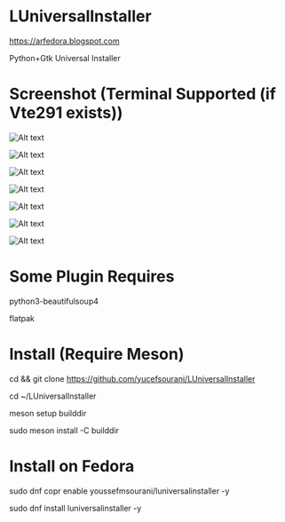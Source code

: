 # LUniversalInstaller
https://arfedora.blogspot.com

Python+Gtk  Universal Installer



# Screenshot (Terminal Supported (if Vte291 exists))

![Alt text](https://raw.githubusercontent.com/yucefsourani/LUniversalInstaller/master/Screenshot/0.png "Screenshot")


![Alt text](https://raw.githubusercontent.com/yucefsourani/LUniversalInstaller/master/Screenshot/1.png "Screenshot")


![Alt text](https://raw.githubusercontent.com/yucefsourani/LUniversalInstaller/master/Screenshot/2.png "Screenshot")


![Alt text](https://raw.githubusercontent.com/yucefsourani/LUniversalInstaller/master/Screenshot/3.png "Screenshot")


![Alt text](https://raw.githubusercontent.com/yucefsourani/LUniversalInstaller/master/Screenshot/4.png "Screenshot")


![Alt text](https://raw.githubusercontent.com/yucefsourani/LUniversalInstaller/master/Screenshot/5.png "Screenshot")


![Alt text](https://raw.githubusercontent.com/yucefsourani/LUniversalInstaller/master/Screenshot/6.png "Screenshot")





# Some Plugin Requires

python3-beautifulsoup4

flatpak


# Install (Require Meson)

cd && git clone https://github.com/yucefsourani/LUniversalInstaller

cd ~/LUniversalInstaller

meson setup builddir

sudo meson install -C builddir


# Install on Fedora

 sudo dnf copr enable youssefmsourani/luniversalinstaller -y
 
 sudo dnf install luniversalinstaller -y

